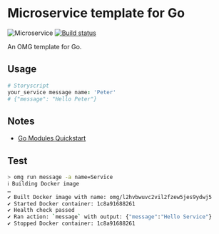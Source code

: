 # Microservice template for Go

![Microservice](https://img.shields.io/badge/microservice-ready-brightgreen.svg?style=for-the-badge)
[![Build status](https://img.shields.io/travis/com/microservices/go/master.svg?style=for-the-badge)](https://travis-ci.com/microservices/go)

An OMG template for Go.

Usage
-----

```coffee
# Storyscript
your_service message name: 'Peter'
# {"message": "Hello Peter"}
```

Notes
----

- [Go Modules Quickstart](https://github.com/golang/go/wiki/Modules#quick-start)


Test
----

```sh
> omg run message -a name=Service
ℹ Building Docker image
…
✔ Built Docker image with name: omg/l2hvbwuvc2vil2fzew5jes9ydwj5
✔ Started Docker container: 1c8a91688261
✔ Health check passed
✔ Ran action: `message` with output: {"message":"Hello Service"}
✔ Stopped Docker container: 1c8a91688261
```
